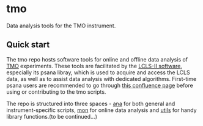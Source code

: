 # tmo
Data analysis tools for the TMO instrument.
## Quick start
The tmo repo hosts software tools for online and offline data analysis of [TMO](https://lcls.slac.stanford.edu/instruments/neh-1-1) experiments. These tools are facilitated by the [LCLS-II software](https://github.com/slac-lcls/lcls2), especially its psana libray,  which is used to acquire and access the LCLS data, as well as to assist data analysis with dedicated algorithms. First-time psana users are recommended to go through 
[this confluence page](https://confluence.slac.stanford.edu/display/LCLSIIData/psana) before using or contributing to the tmo scripts. 

The repo is structured into three spaces - [ana](https://github.com/slac-lcls/tmo/tree/main/ana) for both general and instrument-specific scripts, [mon](https://github.com/slac-lcls/tmo/tree/main/mon) for online data analysis and [utils](https://github.com/slac-lcls/tmo/tree/main/utils) for handy library functions.(to be continued...) 

